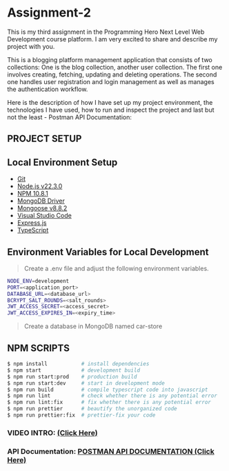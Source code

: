 # Assignment-2

This is my third assignment in the Programming Hero Next Level Web Development course platform. I am very excited to share and describe my project with you.

This is a blogging platform management application that consists of two collections: One is the blog collection, another user collection. The first one involves creating, fetching, updating and deleting operations. The second one handles user registration and login management as well as manages the authentication workflow.

Here is the description of how I have set up my project environment, the technologies I have used, how to run and inspect the project and last but not the least - Postman API Documentation:

## PROJECT SETUP

## Local Environment Setup

- [Git](https://git-scm.com/)
- [Node.js v22.3.0](https://nodejs.org/en/)
- [NPM 10.8.1](https://www.npmjs.com/)
- [MongoDB Driver](https://www.mongodb.com/)
- [Mongoose v8.8.2](https://mongoosejs.com/)
- [Visual Studio Code](https://code.visualstudio.com/)
- [Express.js](https://expressjs.com/)
- [TypeScript](https://www.typescriptlang.org/)

## Environment Variables for Local Development

> Create a .env file and adjust the following environment variables.

```bash
NODE_ENV=development
PORT=<application_port>
DATABASE_URL=<database_url>
BCRYPT_SALT_ROUNDS=<salt_rounds>
JWT_ACCESS_SECRET=<access_secret>
JWT_ACCESS_EXPIRES_IN=<expiry_time>
```

> Create a database in MongoDB named car-store

## NPM SCRIPTS

```bash
$ npm install           # install dependencies
$ npm start             # development build
$ npm run start:prod    # production build
$ npm run start:dev     # start in development mode
$ npm run build         # compile typescript code into javascript
$ npm run lint          # check whether there is any potential error
$ npm run lint:fix      # fix whether there is any potential error
$ npm run prettier      # beautify the unorganized code
$ npm run prettier:fix  # prettier-fix your code
```

### VIDEO INTRO: [(Click Here)](https://drive.google.com/file/d/1L5T5PhQeanlcMOR9wukxvBLw_Eppnp3U/view?usp=sharing)

### API Documentation: [POSTMAN API DOCUMENTATION (Click Here)](https://www.postman.com/winter-capsule-905954/public-work-space/documentation/npqprg8/blogging-platform)
